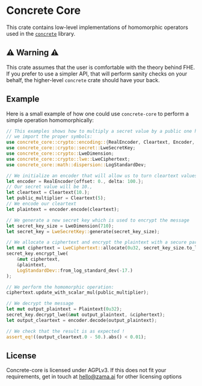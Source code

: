 # Concrete Core

This crate contains low-level implementations of homomorphic operators used in the
[`concrete`](https://crates.io/crates/concrete) library.

## ⚠ Warning ⚠

This crate assumes that the user is comfortable with the theory behind FHE. If you prefer to use a
simpler API, that will perform sanity checks on your behalf, the higher-level `concrete`
crate should have your back.

## Example

Here is a small example of how one could use `concrete-core` to perform a simple operation
homomorphically:

```rust 
// This examples shows how to multiply a secret value by a public one homomorphically. First
// we import the proper symbols:
use concrete_core::crypto::encoding::{RealEncoder, Cleartext, Encoder, Plaintext};
use concrete_core::crypto::secret::LweSecretKey;
use concrete_core::crypto::LweDimension;
use concrete_core::crypto::lwe::LweCiphertext;
use concrete_core::math::dispersion::LogStandardDev;

// We initialize an encoder that will allow us to turn cleartext values into plaintexts.
let encoder = RealEncoder{offset: 0., delta: 100.};
// Our secret value will be 10.,
let cleartext = Cleartext(10.);
let public_multiplier = Cleartext(5);
// We encode our cleartext
let plaintext = encoder.encode(cleartext);

// We generate a new secret key which is used to encrypt the message
let secret_key_size = LweDimension(710);
let secret_key = LweSecretKey::generate(secret_key_size);

// We allocate a ciphertext and encrypt the plaintext with a secure parameter
let mut ciphertext = LweCiphertext::allocate(0u32, secret_key_size.to_lwe_size());
secret_key.encrypt_lwe(
    &mut ciphertext,
    &plaintext,
    LogStandardDev::from_log_standard_dev(-17.)
);

// We perform the homomorphic operation:
ciphertext.update_with_scalar_mul(public_multiplier);

// We decrypt the message
let mut output_plaintext = Plaintext(0u32);
secret_key.decrypt_lwe(&mut output_plaintext, &ciphertext);
let output_cleartext = encoder.decode(output_plaintext);

// We check that the result is as expected !
assert_eq!((output_cleartext.0 - 50.).abs() < 0.01);
```

## License

Concrete-core is licensed under AGPLv3. If this does not fit your requirements, get in touch
at hello@zama.ai for other licensing options